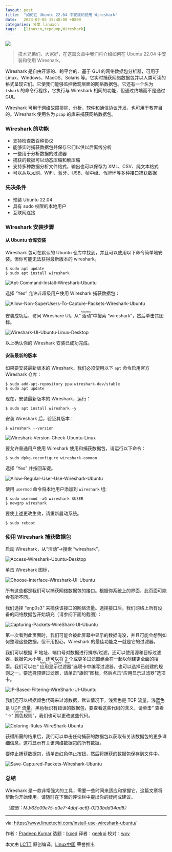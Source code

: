 ```yaml
---
layout: post
title:	"如何在 Ubuntu 22.04 中安装和使用 Wireshark"
date:	2023-07-05 15:48:00 +0800 
categories:	分享 linuxcn 
tags:	[linuxcn,tcpdump,Wireshark]
---
```



![](/Asserts/Images/album/202307/05/154817pj3jx0jl03levzu9.jpg)



> 
> 技术兄弟们，大家好，在这篇文章中我们将介绍如何在 Ubuntu 22.04 中安装和使用 Wireshark。
> 
> 
> 


Wireshark 是自由开源的、跨平台的、基于 GUI 的网络数据包分析器，可用于 Linux、Windows、MacOS、Solaris 等。它实时捕获网络数据包并以人类可读的格式呈现它们。它使我们能够监控微观层面的网络数据包。它还有一个名为 `tshark` 的命令行程序，它执行与 Wireshark 相同的功能，但通过终端而不是通过 GUI。


Wireshark 可用于网络故障排除、分析、软件和通信协议开发，也可用于教育目的。Wireshark 使用名为 `pcap` 的库来捕获网络数据包。


### Wireshark 的功能


* 支持检查数百种协议
* 能够实时捕获数据包并保存它们以供以后离线分析
* 一些用于分析数据的过滤器
* 捕获的数据可以动态压缩和解压缩
* 支持多种数据分析文件格式，输出也可以保存为 XML、CSV、纯文本格式
* 可以从以太网、WiFi、蓝牙、USB、帧中继、令牌环等多种接口捕获数据


### 先决条件


* 预装 Ubuntu 22.04
* 具有 sudo 权限的本地用户
* 互联网连接


### Wireshark 安装步骤


#### 从 Ubuntu 仓库安装


Wireshark 包可在默认的 Ubuntu 仓库中找到，并且可以使用以下命令简单地安装。但你可能无法获得最新版本的 wireshark。



```
$ sudo apt update
$ sudo apt install wireshark

```

![Apt-Command-Install-Wireshark-Ubuntu](/Asserts/Images/album/202307/05/155102f0xsxrrrl0bxu2sz.jpg)


选择 “Yes” 允许非超级用户使用 Wireshark 捕获数据包：


![Allow-Non-SuperUsers-To-Capture-Packets-Wireshark-Ubuntu](/Asserts/Images/album/202307/05/155110smmb00a5vmaf21ya.jpg)


安装成功后，访问 Wireshare UI。从“<ruby> 活动 <rt>  Activities </rt></ruby>”中搜索 “wireshark”，然后单击其图标。


![Wireshark-UI-Ubuntu-Linux-Desktop](/Asserts/Images/album/202307/05/155117g4zv5wkck8vjvzer.jpg)


以上确认你的 Wireshark 安装已成功完成。


#### 安装最新的版本


如果要安装最新版本的 Wireshark，我们必须使用以下 `apt` 命令启用官方 Wireshark 仓库：



```
$ sudo add-apt-repository ppa:wireshark-dev/stable
$ sudo apt update

```

现在，安装最新版本的 Wireshark，运行：



```
$ sudo apt install wireshark -y

```

安装 Wireshark 后，验证其版本：



```
$ wireshark --version

```

![Wireshark-Version-Check-Ubuntu-Linux](/Asserts/Images/album/202307/05/155127etqht5yca4tthtt8.jpg)


要允许普通用户使用 Wireshark 使用和捕获数据包，请运行以下命令：



```
$ sudo dpkg-reconfigure wireshark-common

```

选择 “Yes” 并按回车键。


![Allow-Regular-User-Use-Wireshark-Ubuntu](/Asserts/Images/album/202307/05/155135vq9d4fzx4v6a4v1f.jpg)


使用 `usermod` 命令将本地用户添加到 `wireshark` 组:



```
$ sudo usermod -aG wireshark $USER
$ newgrp wireshark

```

要使上述更改生效，请重新启动系统。



```
$ sudo reboot

```

### 使用 Wireshark 捕获数据包


启动 Wireshark，从“活动”->搜索 “wireshark”。


![Access-Wireshark-Ubuntu-Desktop](/Asserts/Images/album/202307/05/155147jcpezsem5zp22e2y.jpg)


单击 Wireshark 图标，


![Choose-Interface-Wireshark-UI-Ubuntu](/Asserts/Images/album/202307/05/155216waw0q0tnhgg2jazt.jpg)


所有这些都是我们可以捕获网络数据包的接口。根据你系统上的界面，此页面可能会有所不同。


我们选择 “enp0s3” 来捕获该接口的网络流量。选择接口后，我们网络上所有设备的网络数据包开始填充（请参阅下面的截图）：


![Capturing-Packets-WireShark-UI-Ubuntu](/Asserts/Images/album/202307/05/155510pshznz2uexmlhgml.jpg)


第一次看到此页面时，我们可能会被此屏幕中显示的数据淹没，并且可能会想到如何整理这些数据，但不用担心，Wireshark 的最佳功能之一就是它的过滤器。


我们可以根据 IP 地址、端口号对数据进行排序/过滤，还可以使用源和目标过滤器、数据包大小等，还可以将 2 个或更多过滤器组合在一起以创建更全面的搜索。我们可以在“<ruby> 应用显示过滤器 <rt>  Apply a Display Filter </rt></ruby>”选项卡中编写过滤器，也可以选择已创建的规则之一。要选择预建过滤器，请单击“旗帜”图标，然后点击“应用显示过滤器”选项卡。


![IP-Based-Filtering-WireShark-UI-Ubuntu](/Asserts/Images/album/202307/05/155350bvo29nkuytntrrki.jpg)


我们还可以根据颜色代码来过滤数据，默认情况下，浅紫色是 TCP 流量，浅蓝色是 UDP 流量，黑色标识有错误的数据包，要查看这些代码的含义，请单击“<ruby> 查看 <rt>  View </rt></ruby>”->“<ruby> 颜色规则 <rt>  Coloring Rules </rt></ruby>”，我们也可以更改这些代码。


![Coloring-Rules-WireShark-Ubuntu](/Asserts/Images/album/202307/05/155338ehx79q0nx67bpxnr.jpg)


获得所需的结果后，我们可以单击任何捕获的数据包以获取有关该数据包的更多详细信息，这将显示有关该网络数据包的所有数据。


要停止捕获数据包，请单击红色停止按钮，然后将捕获的数据包保存到文件中。


![Save-Captured-Packets-Wireshark-Ubuntu](/Asserts/Images/album/202307/05/155309hqt8icwz0ww46vro.jpg)


### 总结


Wireshark 是一款非常强大的工具，需要一些时间来适应和掌握它，这篇文章将帮助你开始使用。请随时在下面的评论栏中提出你的疑问或建议。


*（题图：MJ/63c09e75-a3e7-4dbf-ac6f-0233bdd34ad8）*




---


via: <https://www.linuxtechi.com/install-use-wireshark-ubuntu/>


作者：[Pradeep Kumar](https://www.linuxtechi.com/author/pradeep/) 选题：[lkxed](https://github.com/lkxed/) 译者：[geekpi](https://github.com/geekpi) 校对：[wxy](https://github.com/wxy)


本文由 [LCTT](https://github.com/LCTT/TranslateProject) 原创编译，[Linux中国](https://linux.cn/) 荣誉推出

